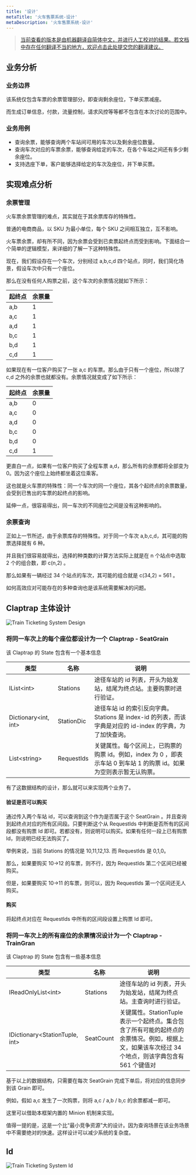 ```yaml
---
title: '设计'
metaTitle: '火车售票系统-设计'
metaDescription: '火车售票系统-设计'
---
```


> [当前查看的版本是由机器翻译自简体中文，并进行人工校对的结果。若文档中存在任何翻译不当的地方，欢迎点击此处提交您的翻译建议。](https://crwd.in/newbeclaptrap)

## 业务分析

### 业务边界

该系统仅包含车票的余票管理部分。即查询剩余座位，下单买票减座。

而生成订单信息，付款，流量控制，请求风控等等都不包含在本次讨论的范围中。

### 业务用例

- 查询余票，能够查询两个车站间可用的车次以及剩余座位数量。
- 查询车次对应的车票余票，能够查询给定的车次，在各个车站之间还有多少剩余座位。
- 支持选座下单，客户能够选择给定的车次及座位，并下单买票。

## 实现难点分析

### 余票管理

火车票余票管理的难点，其实就在于其余票库存的特殊性。

普通的电商商品，以 SKU 为最小单位，每个 SKU 之间相互独立，互不影响。

火车票余票，却有所不同，因为余票会受到已卖票起终点而受到影响。下面结合一个简单的逻辑模型，来详细的了解一下这种特殊性。

现在，我们假设存在一个车次，分别经过 a,b,c,d 四个站点，同时，我们简化场景，假设车次中只有一个座位。

那么在没有任何人购票之前，这个车次的余票情况就如下所示：

| 起终点 | 余票量 |
| --- | --- |
| a,b | 1   |
| a,c | 1   |
| a,d | 1   |
| b,c | 1   |
| b,d | 1   |
| c,d | 1   |

如果现在有一位客户购买了一张 a,c 的车票。那么由于只有一个座位，所以除了 c,d 之外的余票也就都没有。余票情况就变成了如下所示：

| 起终点 | 余票量 |
| --- | --- |
| a,b | 0   |
| a,c | 0   |
| a,d | 0   |
| b,c | 0   |
| b,d | 0   |
| c,d | 1   |

更直白一点，如果有一位客户购买了全程车票 a,d，那么所有的余票都将全部变为 0。因为这个座位上始终都坐着这位乘客。

这也就是火车票的特殊性：同一个车次的同一个座位，其各个起终点的余票数量，会受到已售出的车票的起终点的影响。

延伸一点，很容易得出，同一车次的不同座位之间是没有这种影响的。

### 余票查询

正如上一节所述，由于余票库存的特殊性。对于同一个车次 a,b,c,d，其可能的购票选择就有 6 种。

并且我们很容易就得出，选择的种类数的计算方法实际上就是在 n 个站点中选取 2 个的组合数，即 c(n,2) 。

那么如果有一辆经过 34 个站点的车次，其可能的组合就是 c(34,2) = 561 。

如何高效应对可能存在的多种查询也是该系统需要解决的问题。

## Claptrap 主体设计

![Train Ticketing System Design](/images/20200720-001.png)

### 将同一车次上的每个座位都设计为一个 Claptrap - SeatGrain

该 Claptrap 的 State 包含有一个基本信息

| 类型                                     | 名称         | 说明                                                                    |
| -------------------------------------- | ---------- | --------------------------------------------------------------------- |
| IList&lt;int&gt;           | Stations   | 途径车站的 id 列表，开头为始发站，结尾为终点站。主要购票时进行验证。                                  |
| Dictionary&lt;int, int&gt; | StationDic | 途径车站 id 的索引反向字典。Stations 是 index-id 的列表，而该字典是对应的 id-index 的字典，为了加快查询。 |
| List&lt;string&gt;         | RequestIds | 关键属性。每个区间上，已购票的购票 id。例如，index 为 0 ，即表示车站 0 到车站 1 的购票 id。如果为空则表示暂无认购票。 |

有了这数据结构的设计，那么就可以来实现两个业务了。

#### 验证是否可以购买

通过传入两个车站 id，可以查询到这个作为是否属于这个 SeatGrain 。并且查询到起终点对应的所有区间段。只要判断这个从 RequestIds 中判断是否所有的区间段都没有购票 Id 即可。若都没有，则说明可以购买。如果有任何一段上已有购票 Id，则说明已经无法购买了。

举例来说，当前 Stations 的情况是 10,11,12,13. 而 RequestIds 是 0,1,0。

那么，如果要购买 10->12 的车票，则不行，因为 RequestIds 第二个区间已经被购买。

但是，如果要购买 10->11 的车票，则可以，因为 RequestIds 第一个区间还无人购买。

#### 购买

将起终点对应在 RequestIds 中所有的区间段设置上购票 Id 即可。

### 将同一车次上的所有座位的余票情况设计为一个 Claptrap - TrainGran

该 Claptrap 的 State 包含有一些基本信息

| 类型                                               | 名称        | 说明                                                                                   |
| ------------------------------------------------ | --------- | ------------------------------------------------------------------------------------ |
| IReadOnlyList&lt;int&gt;             | Stations  | 途径车站的 id 列表，开头为始发站，结尾为终点站。主查询时进行验证。                                                  |
| IDictionary&lt;StationTuple, int&gt; | SeatCount | 关键属性。StationTuple 表示一个起终点。集合包含了所有可能的起终点的余票情况。例如，根据上文，如果该车次经过 34 个地点，则该字典包含有 561 个键值对 |

基于以上的数据结构，只需要在每次 SeatGrain 完成下单后，将对应的信息同步到该 Grain 即可。

例如，假如 a,c 发生了一次购票，则将 a,c / a,b / b,c 的余票都减一即可。

这里可以借助本框架内置的 Minion 机制来实现。

值得一提的是，这是一个比“最小竞争资源”大的设计。因为查询场景在该业务场景中不需要绝对的快速。这样设计可以减少系统的复杂度。

## Id

![Train Ticketing System Id](/images/20200813-001.png)
